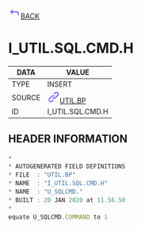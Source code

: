 <img src="../.resources/themes/unicons-line-6563ff/corner-up-left-alt.svg" alt="BACK" width="25" />[BACK](../DOCS/UTIL.BP.md)  
# I_UTIL.SQL.CMD.H  
|DATA|VALUE|
| --- | --- |
|TYPE|INSERT|
|SOURCE|<img src="../.resources/themes/unicons-line-6563ff/link.svg" alt="UTIL.BP" width="25" />[UTIL.BP](../DOCS/UTIL.BP.md)|
|ID|I_UTIL.SQL.CMD.H|
    
    
## HEADER INFORMATION  
```javascript
*
* AUTOGENERATED FIELD DEFINITIONS
* FILE  : "UTIL.BP"
* NAME  : "I_UTIL.SQL.CMD.H"
* NAME  : "U_SQLCMD."
* BUILT : 20 JAN 2020 at 11.56.50
*
equate U_SQLCMD.COMMAND to 1

```
